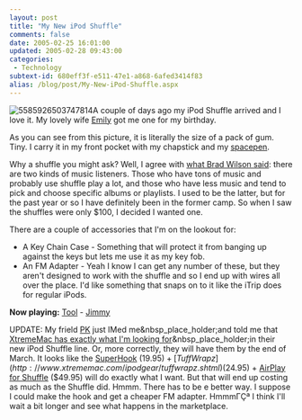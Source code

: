 ```yaml
---
layout: post
title: "My New iPod Shuffle"
comments: false
date: 2005-02-25 16:01:00
updated: 2005-02-28 09:43:00
categories:
 - Technology
subtext-id: 680eff3f-e511-47e1-a868-6afed3414f83
alias: /blog/post/My-New-iPod-Shuffle.aspx
---
```



![5585926503747814](http://www.peterprovost.org/Files/5585926503747814_small.jpg)A couple of days ago my iPod Shuffle arrived and I love it. My lovely wife [Emily](http://blogs.provost.org/Emily) got me one for my birthday.

As you can see from this picture, it is literally the size of a pack of gum. Tiny. I carry it in my front pocket with my chapstick and my [spacepen](http://www.spacepen.com/).

Why a shuffle you might ask? Well, I agree with [what Brad Wilson said](http://dotnetguy.techieswithcats.com/archives/004280.shtml): there are two kinds of music listeners. Those who have tons of music and probably use shuffle play a lot, and those who have less music and tend to pick and choose specific albums or playlists. I used to be the latter, but for the past year or so I have definitely been in the former camp. So when I saw the shuffles were only $100, I decided I wanted one.

There are a couple of accessories that I'm on the lookout for:

  * A Key Chain Case - Something that will protect it from banging up against the keys but lets me use it as my key fob.
  * An FM Adapter - Yeah I know I can get any number of these, but they aren't designed to work with the shuffle and so I end up with wires all over the place. I'd like something that snaps on to it like the iTrip does for regular iPods.

**Now playing:** [Tool](http://phobos.apple.com/WebObjects/MZSearch.woa/wa/advancedSearchResults?artistTerm=Tool) - [Jimmy](http://phobos.apple.com/WebObjects/MZSearch.woa/wa/advancedSearchResults?songTerm=Jimmy&artistTerm=Tool)

UPDATE: My frield [PK](http://weblogs.ilg.com/PKleinschnitz/) just IMed me&nbsp_place_holder;and told me that [XtremeMac has exactly what I'm looking for](http://www.xtrememac.com/shopby/ipodtype/ipod_shuffle.shtml)&nbsp_place_holder;in their new iPod Shuffle line. Or, more correctly, they will have them by the end of March. It looks like the [SuperHook](http://www.xtrememac.com/ipodgear/superhook_shuffle.shtml) ($19.95) + [TuffWrapz](http://www.xtrememac.com/ipodgear/tuffwrapz.shtml) ($24.95) + [AirPlay for Shuffle](http://www.xtrememac.com/adapters/airplay_shuffle.shtml) ($49.95) will do exactly what I want. But that will end up costing as much as the Shuffle did. Hmmm. There has to be e better way. I suppose I could make the hook and get a cheaper FM adapter. HmmmΓÇª I think I'll wait a bit longer and see what happens in the marketplace.

